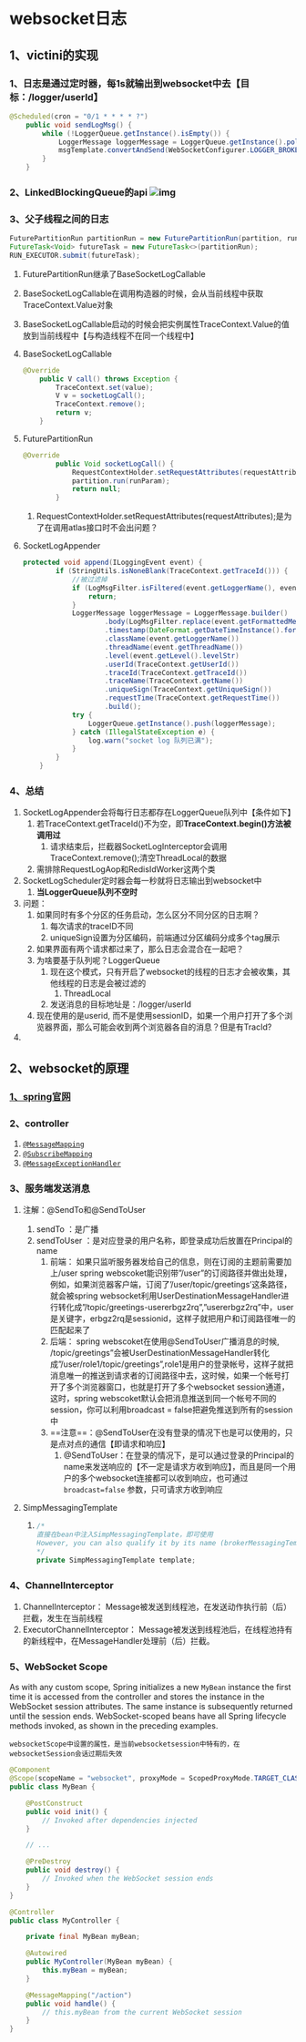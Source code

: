 # websocket日志



## 1、victini的实现

### 1、日志是通过定时器，每1s就输出到websocket中去【目标：/logger/userId】

```java
@Scheduled(cron = "0/1 * * * * ?")
    public void sendLogMsg() {
        while (!LoggerQueue.getInstance().isEmpty()) {
            LoggerMessage loggerMessage = LoggerQueue.getInstance().poll();
            msgTemplate.convertAndSend(WebSocketConfigurer.LOGGER_BROKER.concat("/").concat(String.valueOf(loggerMessage.getUserId())), loggerMessage);
        }
    }
```



### 2、LinkedBlockingQueue的api  ![img](https://img2018.cnblogs.com/blog/1212358/201904/1212358-20190422225207519-878576228.png) 

### 3、父子线程之间的日志

```java
FuturePartitionRun partitionRun = new FuturePartitionRun(partition, runParam);
FutureTask<Void> futureTask = new FutureTask<>(partitionRun);
RUN_EXECUTOR.submit(futureTask);
```

1. FuturePartitionRun继承了BaseSocketLogCallable
2. BaseSocketLogCallable在调用构造器的时候，会从当前线程中获取TraceContext.Value对象
3. BaseSocketLogCallable启动的时候会把实例属性TraceContext.Value的值放到当前线程中【与构造线程不在同一个线程中】

1. BaseSocketLogCallable

   ```java
   @Override
       public V call() throws Exception {
           TraceContext.set(value);
           V v = socketLogCall();
           TraceContext.remove();
           return v;
       }
   ```

   

2. FuturePartitionRun

   ```java
   @Override
           public Void socketLogCall() {
               RequestContextHolder.setRequestAttributes(requestAttributes);
               partition.run(runParam);
               return null;
           }
   ```

   1. RequestContextHolder.setRequestAttributes(requestAttributes);是为了在调用atlas接口时不会出问题？

3. SocketLogAppender

   ```java
   protected void append(ILoggingEvent event) {
           if (StringUtils.isNoneBlank(TraceContext.getTraceId())) {
               //被过滤掉
               if (LogMsgFilter.isFiltered(event.getLoggerName(), event.getFormattedMessage())) {
                   return;
               }
               LoggerMessage loggerMessage = LoggerMessage.builder()
                       .body(LogMsgFilter.replace(event.getFormattedMessage()))
                       .timestamp(DateFormat.getDateTimeInstance().format(new Date(event.getTimeStamp())))
                       .className(event.getLoggerName())
                       .threadName(event.getThreadName())
                       .level(event.getLevel().levelStr)
                       .userId(TraceContext.getUserId())
                       .traceId(TraceContext.getTraceId())
                       .traceName(TraceContext.getName())
                       .uniqueSign(TraceContext.getUniqueSign())
                       .requestTime(TraceContext.getRequestTime())
                       .build();
               try {
                   LoggerQueue.getInstance().push(loggerMessage);
               } catch (IllegalStateException e) {
                   log.warn("socket log 队列已满");
               }
           }
       }
   ```

   

### 4、总结

1. SocketLogAppender会将每行日志都存在LoggerQueue队列中【条件如下】
   1. 若TraceContext.getTraceId()不为空，即**TraceContext.begin()方法被调用过**
      1. 请求结束后，拦截器SocketLogInterceptor会调用TraceContext.remove();清空ThreadLocal的数据
   2. 需排除RequestLogAop和RedisIdWorker这两个类
2. SocketLogScheduler定时器会每一秒就将日志输出到websocket中
   1. **当LoggerQueue队列不空时**
3. 问题：
   1. 如果同时有多个分区的任务启动，怎么区分不同分区的日志啊？
      1. 每次请求的traceID不同
      2. uniqueSign设置为分区编码，前端通过分区编码分成多个tag展示
   2. 如果界面有两个请求都过来了，那么日志会混合在一起吧？
   3. 为啥要基于队列呢？LoggerQueue
      1. 现在这个模式，只有开启了websocket的线程的日志才会被收集，其他线程的日志是会被过滤的
         1. ThreadLocal
      2. 发送消息的目标地址是：/logger/userId
   4. 现在使用的是userid, 而不是使用sessionID，如果一个用户打开了多个浏览器界面，那么可能会收到两个浏览器各自的消息？但是有TracId?
4. 

## 2、websocket的原理

### [1、spring官网](https://docs.spring.io/spring/docs/5.1.13.RELEASE/spring-framework-reference/web.html#websocket-stomp-handle-annotations)

### 2、controller

1. [`@MessageMapping`](https://docs.spring.io/spring/docs/5.1.13.RELEASE/spring-framework-reference/web.html#websocket-stomp-message-mapping)
2. [`@SubscribeMapping`](https://docs.spring.io/spring/docs/5.1.13.RELEASE/spring-framework-reference/web.html#websocket-stomp-subscribe-mapping)
3. [`@MessageExceptionHandler`](https://docs.spring.io/spring/docs/5.1.13.RELEASE/spring-framework-reference/web.html#websocket-stomp-exception-handler)

### 3、服务端发送消息

1. 注解：@SendTo和@SendToUser

   1. sendTo ：是广播
   2. sendToUser ：是对应登录的用户名称，即登录成功后放置在Principal的name
      1. 前端：
         如果只监听服务器发给自己的信息，则在订阅的主题前需要加上/user
         spring webscoket能识别带”/user”的订阅路径并做出处理，例如，如果浏览器客户端，订阅了’/user/topic/greetings’这条路径，就会被spring websocket利用UserDestinationMessageHandler进行转化成”/topic/greetings-usererbgz2rq”,”usererbgz2rq”中，user是关键字，erbgz2rq是sessionid，这样子就把用户和订阅路径唯一的匹配起来了
      2. 后端：
         spring webscoket在使用@SendToUser广播消息的时候,
         /topic/greetings”会被UserDestinationMessageHandler转化成”/user/role1/topic/greetings”,role1是用户的登录帐号，这样子就把消息唯一的推送到请求者的订阅路径中去，这时候，如果一个帐号打开了多个浏览器窗口，也就是打开了多个websocket session通道，这时，spring webscoket默认会把消息推送到同一个帐号不同的session，你可以利用broadcast = false把避免推送到所有的session中
      3. ==注意==：@SendToUser在没有登录的情况下也是可以使用的，只是点对点的通信【即请求和响应】
         1. @SendToUser：在登录的情况下，是可以通过登录的Principal的name来发送响应的【不一定是请求方收到响应】，而且是同一个用户的多个websocket连接都可以收到响应，也可通过 `broadcast=false` 参数，只可请求方收到响应

2. SimpMessagingTemplate

   1. ```java
      /*
      直接在bean中注入SimpMessagingTemplate，即可使用
      However, you can also qualify it by its name (brokerMessagingTemplate), if another bean of the same type exists.
      */
      private SimpMessagingTemplate template;
      ```

### 4、ChannelInterceptor

1. ChannelInterceptor：
   Message被发送到线程池，在发送动作执行前（后）拦截，发生在当前线程
2. ExecutorChannelInterceptor：
   Message被发送到线程池后，在线程池持有的新线程中，在MessageHandler处理前（后）拦截。

### 5、WebSocket Scope

 As with any custom scope, Spring initializes a new `MyBean` instance the first time it is accessed from the controller and stores the instance in the WebSocket session attributes. The same instance is subsequently returned until the session ends. WebSocket-scoped beans have all Spring lifecycle methods invoked, as shown in the preceding examples. 

```
websocketScope中设置的属性，是当前websocketsession中特有的，在websocketSession会话过期后失效
```

```java
@Component
@Scope(scopeName = "websocket", proxyMode = ScopedProxyMode.TARGET_CLASS)
public class MyBean {

    @PostConstruct
    public void init() {
        // Invoked after dependencies injected
    }

    // ...

    @PreDestroy
    public void destroy() {
        // Invoked when the WebSocket session ends
    }
}

@Controller
public class MyController {

    private final MyBean myBean;

    @Autowired
    public MyController(MyBean myBean) {
        this.myBean = myBean;
    }

    @MessageMapping("/action")
    public void handle() {
        // this.myBean from the current WebSocket session
    }
}
```

